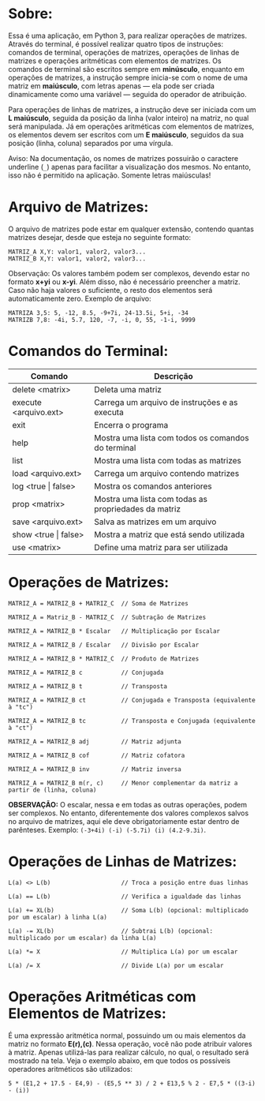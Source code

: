 # Sobre:

Essa é uma aplicação, em Python 3, para realizar operações de matrizes. Através do terminal, é possível realizar quatro tipos de instruções: comandos de terminal, operações de matrizes, operações de linhas de matrizes e operações aritméticas com elementos de matrizes. Os comandos de terminal são escritos sempre em **minúsculo**, enquanto em operações de matrizes, a instrução sempre inicia-se com o nome de uma matriz em **maiúsculo**, com letras apenas — ela pode ser criada dinamicamente como uma variável — seguida do operador de atribuição.

Para operações de linhas de matrizes, a instrução deve ser iniciada com um **L maiúsculo**, seguida da posição da linha (valor inteiro) na matriz, no qual será manipulada. Já em operações aritméticas com elementos de matrizes, os elementos devem ser escritos com um **E maiúsculo**, seguidos da sua posição (linha, coluna) separados por uma vírgula.

Aviso: Na documentação, os nomes de matrizes possuirão o caractere underline (`_`) apenas para facilitar a visualização dos mesmos. No entanto, isso não é permitido na aplicação. Somente letras maiúsculas!

# Arquivo de Matrizes:

O arquivo de matrizes pode estar em qualquer extensão, contendo quantas matrizes desejar, desde que esteja no seguinte formato:
```
MATRIZ_A X,Y: valor1, valor2, valor3...
MATRIZ_B X,Y: valor1, valor2, valor3...
```
Observação: Os valores também podem ser complexos, devendo estar no formato **x+yi** ou **x-yi**. Além disso, não é necessário preencher a matriz. Caso não
haja valores o suficiente, o resto dos elementos será automaticamente zero. Exemplo de arquivo:
```
MATRIZA 3,5: 5, -12, 8.5, -9+7i, 24-13.5i, 5+i, -34
MATRIZB 7,8: -4i, 5.7, 120, -7, -i, 0, 55, -1-i, 9999
```

# Comandos do Terminal:
| Comando                    | Descrição                                            |
| -------------------------- | ---------------------------------------------------- |
| delete \<matrix\>          | Deleta uma matriz                                    |
| execute \<arquivo.ext\>    | Carrega um arquivo de instruções e as executa        | 
| exit                       | Encerra o programa                                   |
| help                       | Mostra uma lista com todos os comandos do terminal   |
| list                       | Mostra uma lista com todas as matrizes               |
| load \<arquivo.ext\>       | Carrega um arquivo contendo matrizes                 |
| log \<true \| false\>      | Mostra os comandos anteriores                        |
| prop \<matrix\>            | Mostra uma lista com todas as propriedades da matriz |
| save \<arquivo.ext\>       | Salva as matrizes em um arquivo                      |
| show \<true \| false\>     | Mostra a matriz que está sendo utilizada             |
| use \<matrix\>             | Define uma matriz para ser utilizada                 |
  
# Operações de Matrizes:

```
MATRIZ_A = MATRIZ_B + MATRIZ_C  // Soma de Matrizes
  
MATRIZ_A = Matriz_B - MATRIZ_C  // Subtração de Matrizes
  
MATRIZ_A = MATRIZ_B * Escalar   // Multiplicação por Escalar
  
MATRIZ_A = MATRIZ_B / Escalar   // Divisão por Escalar
  
MATRIZ_A = MATRIZ_B * MATRIZ_C  // Produto de Matrizes

MATRIZ_A = MATRIZ_B c           // Conjugada

MATRIZ_A = MATRIZ_B t           // Transposta
  
MATRIZ_A = MATRIZ_B ct          // Conjugada e Transposta (equivalente à "tc")

MATRIZ_A = MATRIZ_B tc          // Transposta e Conjugada (equivalente à "ct")

MATRIZ_A = MATRIZ_B adj         // Matriz adjunta

MATRIZ_A = MATRIZ_B cof         // Matriz cofatora

MATRIZ_A = MATRIZ_B inv         // Matriz inversa

MATRIZ_A = MATRIZ_B m(r, c)     // Menor complementar da matriz a partir de (linha, coluna)
```
 
**OBSERVAÇÃO:** O escalar, nessa e em todas as outras operações, podem ser complexos. No entanto, diferentemente dos valores complexos
salvos no arquivo de matrizes, aqui ele deve obrigatoriamente estar dentro de parênteses. Exemplo: `(-3+4i) (-i) (-5.7i) (i) (4.2-9.3i)`.
 
# Operações de Linhas de Matrizes:
  
```
L(a) <> L(b)                    // Troca a posição entre duas linhas
  
L(a) == L(b)                    // Verifica a igualdade das linhas
  
L(a) += XL(b)                   // Soma L(b) (opcional: multiplicado por um escalar) à linha L(a)
  
L(a) -= XL(b)                   // Subtrai L(b) (opcional: multiplicado por um escalar) da linha L(a)
  
L(a) *= X                       // Multiplica L(a) por um escalar
  
L(a) /= X                       // Divide L(a) por um escalar
```

# Operações Aritméticas com Elementos de Matrizes:

É uma expressão aritmética normal, possuindo um ou mais elementos da matriz no formato **E(r),(c)**. Nessa operação,
você não pode atribuir valores à matriz. Apenas utilizá-las para realizar cálculo, no qual, o resultado será mostrado na tela.
Veja o exemplo abaixo, em que todos os possíveis operadores aritméticos são utilizados:

```
5 * (E1,2 + 17.5 - E4,9) - (E5,5 ** 3) / 2 + E13,5 % 2 - E7,5 * ((3-i) - (i))
```
